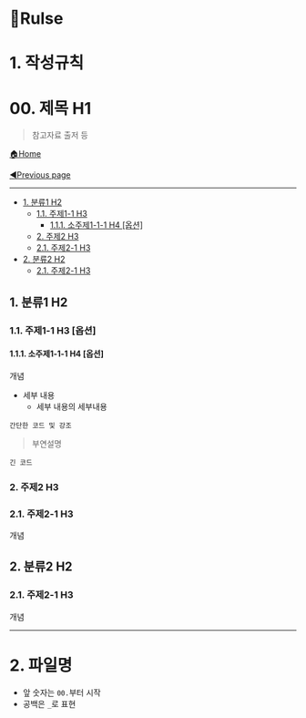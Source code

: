 # 📌Rulse

# 1. 작성규칙

# 00. 제목 H1

> 참고자료 출저 등

[🏠Home](https://github.com/batboy118/Study_Note)

[◀Previous page ](./README.md)

---

<!-- TOC -->

- [1. 분류1 H2](#1-분류1-h2)
	- [1.1. 주제1-1 H3](#11-주제1-1-h3)
		- [1.1.1. 소주제1-1-1 H4 [옵션]](#111-소주제1-1-1-h4-옵션)
	- [2. 주제2 H3](#2-주제2-h3)
	- [2.1. 주제2-1 H3](#21-주제2-1-h3)
- [2. 분류2 H2](#2-분류2-h2)
	- [2.1. 주제2-1 H3](#21-주제2-1-h3)

<!-- /TOC -->

## 1. 분류1 H2
### 1.1. 주제1-1 H3 [옵션]
#### 1.1.1. 소주제1-1-1 H4 [옵션]

개념

- 세부 내용
  - 세부 내용의 세부내용

`간단한 코드 및 강조`

> 부연설명
```
긴 코드
```

### 2. 주제2 H3
### 2.1. 주제2-1 H3
개념

## 2. 분류2 H2

### 2.1. 주제2-1 H3

개념



---

# 2. 파일명

- 앞 숫자는 `00.`부터 시작
- 공백은 `_`로 표현

